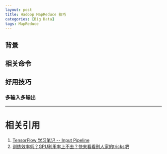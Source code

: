 ```yaml
---
layout: post
title: Hadoop MapReduce 技巧
categories: [Big Data]
tags: MapReduce
---
```


## 背景


## 相关命令


## 好用技巧

### 多输入多输出


---
# 相关引用
1. [TensorFlow 学习笔记 -- Input Pipeline](https://wizyoung.github.io/tensorflow-reading-files/)
2. [训练效率低？GPU利用率上不去？快来看看别人家的tricks吧](https://zhuanlan.zhihu.com/p/53345706)